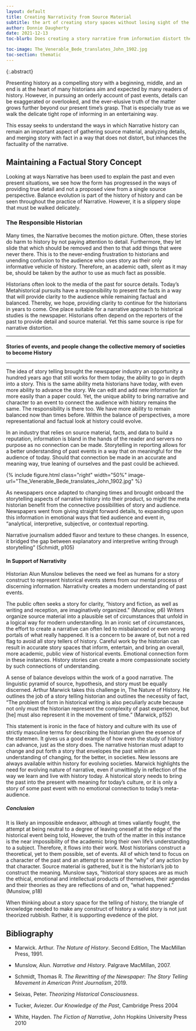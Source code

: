 ```yaml
---
layout: default
title: Creating Narrativity from Source Material
subtitle: the art of creating story spaces without losing sight of the facts  
author: Donnie Daugherty
date: 2021-12-13
toc-blurb: Does creating a story narrative from information distort the true events of history, or will it bring clarity and understanding for today's audience?

toc-image: The_Venerable_Bede_translates_John_1902.jpg
toc-section: thematic
---
```



{:.abstract}

Presenting history as a compelling story with a beginning, middle, and an end is at the heart of many historians aim and expected by many readers of history. However, in pursuing an orderly account of past events, details can be exaggerated or overlooked, and the ever-elusive truth of the matter grows further beyond our present time’s grasp. That is especially true as we walk the delicate tight rope of informing in an entertaining way.

This essay seeks to understand the ways in which Narrative history can remain an important aspect of gathering source material, analyzing details, and merging story with fact in a way that does not distort, but inhances the factuality of the narrative.

## Maintaining a Factual Story Concept

Looking at ways Narrative has been used to explain the past and even present situations, we see how the form has progressed in the ways of providing true detail and not a proposed view from a single source perspective. Balance evolution is part of the history of history and can be seen throughout the practice of Narrative. However, it is a slippery slope that must be walked delicately.  



### The Responsible Historian

Many times, the Narrative becomes the motion picture. Often, these stories do harm to history by not paying attention to detail. Furthermore, they let slide that which should be removed and then to that add things that were never there. This is to the never-ending frustration to historians and unending confusion to the audience who uses story as their only informative vehicle of history. Therefore, an academic oath, silent as it may be, should be taken by the author to use as much fact as possible. 

Historians often look to the media of the past for source details. Today’s Metahistorical pursuits have a responsibility to present the facts in a way that will provide clarity to the audience while remaining factual and balanced. Thereby, we hope, providing clarity to continue for the historians in years to come. One place suitable for a narrative approach to historical studies is the newspaper. Historians often depend on the reporters of the past to provide detail and source material. Yet this same source is ripe for narrative distortion.  


---
#### Stories of events, and people change the collective memory of societies to become History
---

The idea of story telling brought the newspaper industry an opportunity a hundred years ago that still works for them today, the ability to go in depth into a story. This is the same ability meta historians have today, with even more ability to advance the story. We can edit and add new information far more easily than a paper could. Yet, the unique ability to bring narrative and character to an event to connect the audience with history remains the same. The responsibility is there too. We have more ability to remain balanced now than times before. Within the balance of perspectives, a more representational and factual look at history could evolve. 

In an industry that relies on source material, facts, and data to build a reputation, information is bland in the hands of the reader and servers no purpose as no connection can be made. Storytelling in reporting allows for a better understanding of past events in a way that on meaningful for the audience of today. Should that connection be made in an accurate and meaning way, true leaning of ourselves and the past could be achieved. 


{% include figure.html
  class="right"
  width="50%"
  image-url="The_Venerable_Bede_translates_John_1902.jpg"
  %}
  
As newspapers once adapted to changing times and brought onboard the storytelling aspects of narrative history into their product, so might the meta historian benefit from the connective possibilities of story and audience. Newspapers went from giving straight forward details, to expanding upon this information in emotional ways that tied audience and event in, “analytical, interpretive, subjective, or contextual reporting. 

Narrative journalism added flavor and texture to these changes. In essence, it bridged the gap between explanatory and interpretive writing through storytelling” (Schmidt, p105)

#### In Support of Narrativity 

Historian Alun Munslow believes the need we feel as humans for a story construct to represent historical events stems from our mental process of discerning information. Narrativity creates a modern understanding of past events. 

The public often seeks a story for clarity, “history and fiction, as well as writing and reception, are imaginatively organized.” (Munslow, p6) Writers organize source material into a plausible set of circumstances that unfold in a logical way for modern understanding. In an ironic set of circumstances, the effort to create a narrative can often led to misbalanced or even wrong portals of what really happened. It is a concern to be aware of, but not a red flag to avoid all story tellers of history. Careful work by the historian can result in accurate story spaces that inform, entertain, and bring an overall, more academic, public view of historical events. Emotional connection form in these instances. History stories can create a more compassionate society by such connections of understanding. 

A sense of balance develops within the work of a good narrative. The linguistic pyramid of source, hypothesis, and story must be equally discerned. Arthur Marwick takes this challenge in, The Nature of History. He outlines the job of a story telling historian and outlines the necessity of fact, “The problem of form in historical writing is also peculiarly acute because not only must the historian represent the complexity of past experience, but [he] must also represent it in the movement of time.” (Marwick, p152)

This statement is ironic in the face of history and culture with its use of strictly masculine terms for describing the historian given the essence of the statemen. It gives us a good example of how even the study of history can advance, just as the story does. The narrative historian must adapt to change and put forth a story that envelopes the past within an understanding of changing, for the better, in societies. New lessons are always available within history for evolving societies. Marwick highlights the need for evolving nature of narrative, even if unwittingly in reflection of the way we learn and live with history today. A historical story needs to bring the past into the present with meaning for today’s culture, or it is only a story of some past event with no emotional connection to today’s meta-audience.

##### Conclusion

It is likely an impossible endeavor, although at times valiantly fought, the attempt at being neutral to a degree of leaving oneself at the edge of the historical event being told, However, the truth of the matter in this instance is the near impossibility of the academic bring their own life’s understanding to a subject. Therefore, it flows into their work. Most historians construct a theoretical, yet to them possible, set of events. All of which tend to focus on a character of the past and an attempt to answer the “why” of any action by that character. Source material is gathered, but it is the historian’s job to construct the meaning. Munslow says, “historical story spaces are as much the ethical, emotional and intellectual products of themselves, their agendas and their theories as they are reflections of and on, “what happened.” (Munslow, p18) 

When thinking about a story space for the telling of history, the triangle of knowledge needed to make any construct of history a valid story is not just theorized rubbish. Rather, it is supporting evedence of the plot. 


## Bibliography

- Marwick. Arthur. _The Nature of History_. Second Edition, The MacMillan Press, 1991.

- Munslow, Alun. _Narrative and History_. Palgrave MacMillan, 2007.

- Schmidt, Thomas R. _The Rewritting of the Newspaper: The Story Telling Movement in American Print Journalism_, 2019.

- Seixas, Peter. _Theorizing Historical Consciousness_. 

- Tucker, Aviezer. _Our Knowledge of the Past_, Cambridge Press 2004 

- White, Hayden. _The Fiction of Narrative_, John Hopkins University Press 2010 

